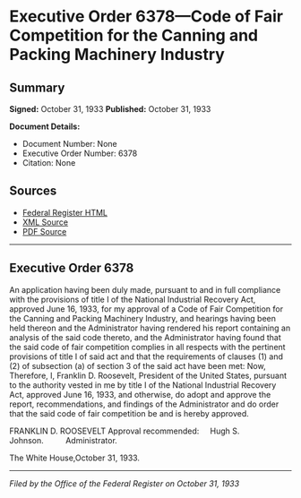 # Executive Order 6378—Code of Fair Competition for the Canning and Packing Machinery Industry

## Summary

**Signed:** October 31, 1933
**Published:** October 31, 1933

**Document Details:**
- Document Number: None
- Executive Order Number: 6378
- Citation: None

## Sources
- [Federal Register HTML](https://www.presidency.ucsb.edu/documents/executive-order-6378-code-fair-competition-for-the-canning-and-packing-machinery-industry)
- [XML Source](None)
- [PDF Source](None)

---

## Executive Order 6378

An application having been duly made, pursuant to and in full compliance with the provisions of title I of the National Industrial Recovery Act, approved June 16, 1933, for my approval of a Code of Fair Competition for the Canning and Packing Machinery Industry, and hearings having been held thereon and the Administrator having rendered his report containing an analysis of the said code thereto, and the Administrator having found that the said code of fair competition complies in all respects with the pertinent provisions of title I of said act and that the requirements of clauses (1) and (2) of subsection (a) of section 3 of the said act have been met:
Now, Therefore, I, Franklin D. Roosevelt, President of the United States, pursuant to the authority vested in me by title I of the National Industrial Recovery Act, approved June 16, 1933, and otherwise, do adopt and approve the report, recommendations, and findings of the Administrator and do order that the said code of fair competition be and is hereby approved.

FRANKLIN D. ROOSEVELT
Approval recommended:     Hugh S. Johnson.          Administrator.

The White House,October 31, 1933.

---

*Filed by the Office of the Federal Register on October 31, 1933*
